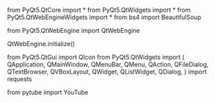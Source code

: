 from PyQt5.QtCore import *
from PyQt5.QtWidgets import *
from PyQt5.QtWebEngineWidgets import *
from bs4 import BeautifulSoup

from PyQt5.QtWebEngine import QtWebEngine

QtWebEngine.initialize()

from PyQt5.QtGui import QIcon
from PyQt5.QtWidgets import (
    QApplication,
    QMainWindow,
    QMenuBar,
    QMenu,
    QAction,
    QFileDialog,
    QTextBrowser,
    QVBoxLayout,
    QWidget,
    QListWidget,
    QDialog,
)
import requests

from pytube import YouTube